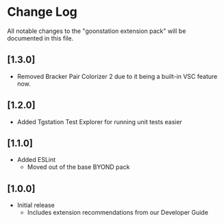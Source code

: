 # Change Log

All notable changes to the "goonstation extension pack" will be documented in this file.

## [1.3.0]

- Removed Bracker Pair Colorizer 2 due to it being a built-in VSC feature now.

## [1.2.0]

- Added Tgstation Test Explorer for running unit tests easier

## [1.1.0]

- Added ESLint
  - Moved out of the base BYOND pack

## [1.0.0]

- Initial release
	- Includes extension recommendations from our Developer Guide
